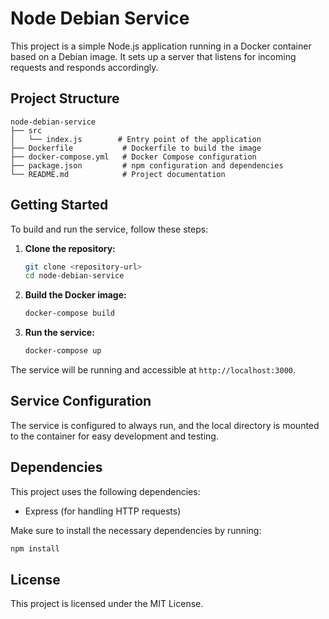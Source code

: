 # Node Debian Service

This project is a simple Node.js application running in a Docker container based on a Debian image. It sets up a server that listens for incoming requests and responds accordingly.

## Project Structure

```
node-debian-service
├── src
│   └── index.js        # Entry point of the application
├── Dockerfile           # Dockerfile to build the image
├── docker-compose.yml   # Docker Compose configuration
├── package.json         # npm configuration and dependencies
└── README.md            # Project documentation
```

## Getting Started

To build and run the service, follow these steps:

1. **Clone the repository:**

   ```bash
   git clone <repository-url>
   cd node-debian-service
   ```

2. **Build the Docker image:**

   ```bash
   docker-compose build
   ```

3. **Run the service:**

   ```bash
   docker-compose up
   ```

The service will be running and accessible at `http://localhost:3000`.

## Service Configuration

The service is configured to always run, and the local directory is mounted to the container for easy development and testing.

## Dependencies

This project uses the following dependencies:

- Express (for handling HTTP requests)

Make sure to install the necessary dependencies by running:

```bash
npm install
```

## License

This project is licensed under the MIT License.